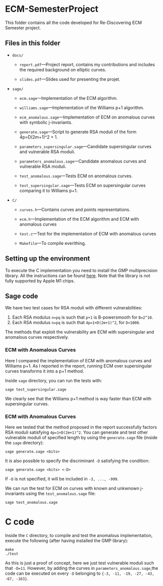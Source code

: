 # ECM-SemesterProject
This folder contains all the code developed for Re-Discovering ECM Semester project. 

## Files in this folder

* `docs/`
    - `report.pdf`—Project report, contains my contributions and includes the required background on elliptic curves.

    - `slides.pdf`—Slides used for presenting the projet.

* `sage/`
    
    -  `ecm.sage`—Implementation of the ECM algorithm.
    -  `williams.sage`—Implementation of the Williams p+1 algorithm.

    -  `ecm_anomalous.sage`—Implementation of ECM on anomalous curves with symbolic j-invariants.
    
    - `generate.sage`—Script to generate RSA moduli of the form 4p=D(2m+1)^2 + 1.

    - `parameters_supersingular.sage`—Candidate supersingular curves and vulnerable RSA moduli. 

    - `parameters_anomalous.sage`—Candidate anomalous curves and vulnerable RSA moduli. 

    - `test_anomalous.sage`—Tests ECM on anomalous curves.
    - `test_supersingular.sage`—Tests ECM on supersingular curves comparing it to Williams p+1.

* `C/`
    
    -  `curves.h`—Contains curves and points representations.

    -  `ecm.h`—Implementation of the ECM algorithm and ECM with anomalous curves

    -  `test.c`—Test for the implementation of ECM with anomalous curves
    
    - `Makefile`—To compile everithing.


## Setting up the environment

To execute the C implementation you need to install the GMP multiprecision library. All the instructions can be found [here](https://gmplib.org). Note that the library is not fully supported by Apple M1 chips.


## Sage code

We have two test cases for RSA moduli with different vulnerabilities:

1. Each RSA modulus `n=pq` is such that `p+1` is B-powersmooth for `B=2^10`.
2. Each RSA modulus `n=pq` is such that `4p=1+D(2m+1)^2`, for `D<1000`.

The methods that exploit the vulnerability are ECM with supersingular and anomalous curves respectively.

### ECM with Anomalous Curves
Here I compared the implementation of ECM with anomalous curves and Williams p+1. As I reported in the report, running ECM over supersingular curves transforms it into a p+1 method.

Inside `sage` directory, you can run the tests with:
```
sage test_supersingular.sage
```
We clearly see that the Williams p+1 method is way faster than ECM with supersingular curves.

### ECM with Anomalous Curves
Here we tested that the method proposed in the report successfully factors RSA moduli satisfying `4p=1+D(2m+1)^2`. You can generate and test other vulnerable moduli of specified length by using the `generate.sage` file (inside the `sage` directory):
```
sage generate.sage <bits>
```
It is also possible to specify the discriminant `-D` satisfying the condition:
```
sage generate.sage <bits> <-D>
```
If `-D` is not specified, it will be included in `-3, ..., -999`.

We can run the test for ECM on curves with known and unkwnown j-invariants using the `test_anomalous.sage` file:
```
sage test_anomalous.sage
```



# C code

Inside the `C` directory, to compile and test the anomalous implementation, execute the following (after having installed the GMP library):
```
make
./test
```
As this is just a proof of concept, here we just test vulnerable moduli such that  `-D=11`. However, by adding the curves in `parameters_anomalous.sage`,the code can be executed on every `-D` belonging to `{-3, -11, -19, -27, -43, -67, -163}`.
